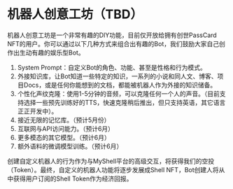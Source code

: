 # 机器人创意工坊（TBD）

机器人创意工坊是一个非常有趣的DIY功能，目前仅开放给拥有创世PassCard NFT的用户。你可以通过以下几种方式来组合出有趣的Bot，我们鼓励大家自己创作出生动有趣的娱乐型Bot。

1. System Prompt：自定义Bot的角色、功能、甚至是性格和行为模式。
2. 外接知识库，让Bot知道一些特定的知识，一系列的小说和同人文、博客、项目Docs，或是任何你能想到的文档，都能被机器人作为外接的知识储备。
3. 个性化声纹克隆：使用1-5分钟的音频，可以克隆任何一个人的声音。（目前支持选择一些预先训练好的TTS，快速克隆稍后推出，但只支持英语，其它语言正正开发中）。
4. 接近无限的记忆库。（预计5月份）
5. 互联网与API访问能力。（预计6月）
6. 更多模态的其它模型。（预计6月）
7. 额外语料的微调模型训练。（预计6月）

创建自定义机器人的行为作为与MyShell平台的高级交互，将获得我们的空投（Token）。最终，自定义的机器人功能将逐步发展成Shell NFT，Bot创建人将从中获得用户订阅的Shell Token作为经济回报。
